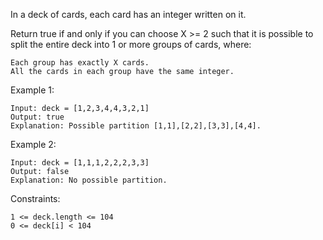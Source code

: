 In a deck of cards, each card has an integer written on it.

Return true if and only if you can choose X >= 2 such that it is possible to split the entire deck into 1 or more groups of cards, where:

    Each group has exactly X cards.
    All the cards in each group have the same integer.

Example 1:

    Input: deck = [1,2,3,4,4,3,2,1]
    Output: true
    Explanation: Possible partition [1,1],[2,2],[3,3],[4,4].

Example 2:

    Input: deck = [1,1,1,2,2,2,3,3]
    Output: false
    Explanation: No possible partition.

Constraints:

    1 <= deck.length <= 104
    0 <= deck[i] < 104
